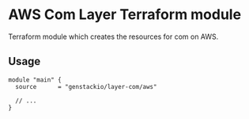 # AWS Com Layer Terraform module

Terraform module which creates the resources for com on AWS.

## Usage

```hcl
module "main" {
  source      = "genstackio/layer-com/aws"

  // ...
}
```
